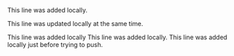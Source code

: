This line was added locally.

This line was updated locally at the same time.

This line was added locally 
This line was added locally.
This line was added locally just before trying to push.
